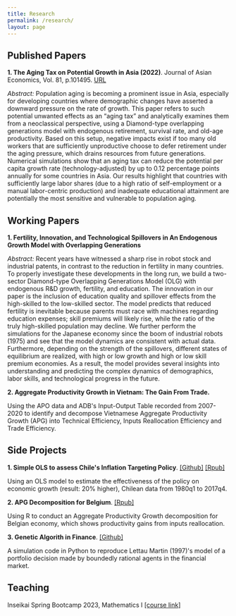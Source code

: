 ```yaml
---
title: Research
permalink: /research/
layout: page
---
```


## Published Papers

**1. The Aging Tax on Potential Growth in Asia (2022)**. Journal of Asian Economics, Vol. 81, p.101495. [URL](https://doi.org/10.1016/j.asieco.2022.101495)

*Abstract:* Population aging is becoming a prominent issue in Asia, especially for developing countries where demographic changes have asserted a downward pressure on the rate of growth. This paper refers to such potential unwanted effects as an “aging tax” and analytically examines them from a neoclassical perspective, using a Diamond-type overlapping generations model with endogenous retirement, survival rate, and old-age productivity. Based on this setup, negative impacts exist if too many old workers that are sufficiently unproductive choose to defer retirement under the aging pressure, which drains resources from future generations. Numerical simulations show that an aging tax can reduce the potential per capita growth rate (technology-adjusted) by up to 0.12 percentage points annually for some countries in Asia. Our results highlight that countries with sufficiently large labor shares (due to a high ratio of self-employment or a manual labor-centric production) and inadequate educational attainment are potentially the most sensitive and vulnerable to population aging.

## Working Papers

**1. Fertility, Innovation, and Technological Spillovers  in An Endogenous Growth Model with Overlapping Generations**

*Abstract:* Recent years have witnessed a sharp rise in robot stock and industrial patents, in contrast to the reduction in fertility in many countries. To properly investigate these developments in the long run, we build a two-sector Diamond-type Overlapping Generations Model (OLG) with endogenous R\&D growth, fertility, and education. The innovation in our paper is the inclusion of education quality and spillover effects from the high-skilled to the low-skilled sector. The model predicts that reduced fertility is inevitable because parents must race with machines regarding education expenses; skill premiums will likely rise, while the ratio of the truly high-skilled population may decline. We further perform the simulations for the Japanese economy since the boom of industrial robots (1975) and see that the model dynamics are consistent with actual data. Furthermore, depending on the strength of the spillovers, different states of equilibrium are realized, with high or low growth and high or low skill premium economies. As a result, the model provides several insights into understanding and predicting the complex dynamics of demographics, labor skills, and technological progress in the future.

**2. Aggregate Productivity Growth in Vietnam: The Gain From Trade.**

Using the APO data and ADB's Input-Output Table recorded from 2007-2020 to identify and decompose Vietnamese Aggregate Productivity Growth (APG) into Technical Efficiency, Inputs Reallocation Efficiency and Trade Efficiency.

## Side Projects

**1. Simple OLS to assess Chile's Inflation Targeting Policy**.  [[Github]](https://github.com/thanhqtran/chile-inflationtarget-ols)   [[Rpub]](https://rpubs.com/thanhqtran/723473)


Using an OLS model to estimate the effectiveness of the policy on economic growth (result: 20% higher), Chilean data from 1980q1 to 2017q4.

**2. APG Decomposition for Belgium**. [[Rpub]](https://rpubs.com/thanhqtran/775009)


Using R to conduct an Aggregate Productivity Growth decomposition for Belgian economy, which shows productivity gains from inputs reallocation.

**3. Genetic Algorith in Finance**. [[Github]](https://github.com/thanhqtran/finance-agents-GAlearning)


A simulation code in Python to reproduce Lettau Martin (1997)'s model of a portfolio decision made by boundedly rational agents in the financial market. 

## Teaching

Inseikai Spring Bootcamp 2023, Mathematics I [[course link]](https://github.com/thanhqtran/tohoku_bootcamp)
